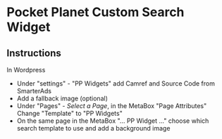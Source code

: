 # Pocket Planet Custom Search Widget

## Instructions

In Wordpress

 * Under "settings" - "PP Widgets" add Camref and Source Code from SmarterAds
 * Add a fallback image (optional)
 * Under "Pages" - *Select a Page*, in the MetaBox "Page Attributes" Change "Template" to "PP Widgets"
 * On the same page in the MetaBox "... PP Widget ..." choose which search template to use and add a background image